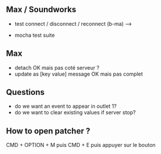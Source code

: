 ## Max / Soundworks

- test connect / disconnect / reconnect (b-ma)
  --> 

- mocha test suite

## Max

- detach OK mais pas coté serveur ?
- update as [key value] message OK mais pas complet


## Questions

- do we want an event to appear in outlet 1?
- do we want to clear existing values if server stop?

## How to open patcher ?
CMD + OPTION + M puis CMD + E puis appuyer sur le bouton

